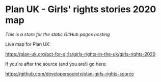 # Plan UK - Girls' rights stories 2020 map
*This is a store for the static GitHub pages hosting*


Live map for Plan UK:

https://plan-uk.org/act-for-girls/girls-rights-in-the-uk/girls-rights-2020



If you're after the source (and you are!) go here:

https://github.com/developersociety/plan-girls-rights-source
